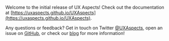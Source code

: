Welcome to the initial release of UX Aspects! Check out the documentation at [https://uxaspects.github.io/UXAspects](https://uxaspects.github.io/UXAspects).

Any questions or feedback? Get in touch on Twitter [@UXAspects](https://twitter.com/UXAspects),
open an issue on [GitHub](https://github.com/UXAspects/UXAspects/issues), or check our [blog](https://uxaspects.github.io/UXAspects/#/blog)
for more information!
